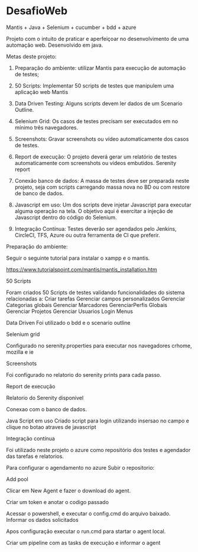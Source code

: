 # DesafioWeb

Mantis + Java + Selenium + cucumber + bdd + azure

Projeto com o intuito de praticar e aperfeiçoar no desenvolvimento de uma automação web. Desenvolvido em java.

Metas deste projeto:
1. Preparação do ambiente: utilizar Mantis para execução de automação de testes;

2. 50 Scripts: Implementar 50 scripts de testes que manipulem uma aplicação web Mantis 

3. Data Driven Testing: Alguns scripts devem ler dados de um Scenario Outline.

4. Selenium Grid: Os casos de testes precisam ser executados em no mínimo três navegadores.

5. Screenshots: Gravar screenshots ou vídeo automaticamente dos casos de testes.

6. Report de execução: O projeto deverá gerar um relatório de testes automaticamente com screenshots ou vídeos embutidos. Serenity report

7. Conexão banco de dados: A massa de testes deve ser preparada neste projeto, seja com scripts carregando massa nova no BD ou com restore de banco de dados.

8. Javascript em uso: Um dos scripts deve injetar Javascript para executar alguma operação na tela. O objetivo aqui é exercitar a injeção de Javascript dentro do código do Selenium.

9. Integração Contínua: Testes deverão ser agendados pelo Jenkins, CircleCI, TFS, Azure ou outra ferramenta de CI que preferir.


Preparação do ambiente:

Seguir o seguinte tutorial para instalar o xampp e o mantis.

https://www.tutorialspoint.com/mantis/mantis_installation.htm


50 Scripts

Foram criados 50 Scripts de testes validando funcionalidades do sistema relacionadas a:
Criar tarefas
Gerenciar campos personalizados
Gerenciar Categorias globais
Gerenciar Marcadores
GerenciarPerfis Globais
Gerenciar Projetos
Gerenciar Usuarios
Login
Menus


Data Driven
Foi utilizado o bdd e o scenario outline



Selenium grid

Configurado no serenity.properties para executar nos navegadores crhome, mozilla e ie



Screenshots

Foi configurado no relatorio do serenity prints para cada passo.



Report de execução

Relatorio do Serenity disponivel



Conexao com o banco de dados.



Java Script em uso
Criado script para login utilizando insersao no campo e clique no botao atraves de javascript


Integração contínua

Foi utilizado neste projeto o azure como repositório dos testes e agendador das tarefas e relatorios.


Para configurar o agendamento no azure
Subir o repositorio:



Add pool



Clicar em New Agent e fazer o download do agent.



Criar um token e anotar o codigo passado



Acessar o powershell, e executar o config.cmd do arquivo baixado.
Informar os dados solicitados 

Apos configuração executar o run.cmd para startar o agent local.


Criar um pipeline com as tasks de execução e informar o agent 


